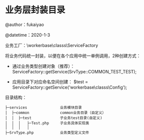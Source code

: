 # 业务层封装目录
@author：fukaiyao

@datetime：2020-1-3

业务工厂：\workerbase\classs\ServiceFactory

将业务代码统一封装，以便在各个应用中统一单例调用，2种创建方式：

* 通过业务类型创建对象（推荐）：
ServiceFactory::getService(SrvType::COMMON_TEST_TEST);

* 应用目录下对应命名空间创建：
$test = ServiceFactory::getService('workerbase\classs\Config');

目录结构：
```code
├─services               业务模块目录
│  ├─common              common业务目录（自定义）
│  │  ├─test             子业务test目录(自定义)
│  │  │   ├─Test.php     子业务具体实现类
│  │  │   │
├─SrvType.php            业务类型定义文件
```


